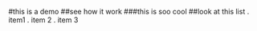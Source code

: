 #this is a demo
##see how it work
###this is soo cool
##look at this list
. item1
. item 2
. item 3
